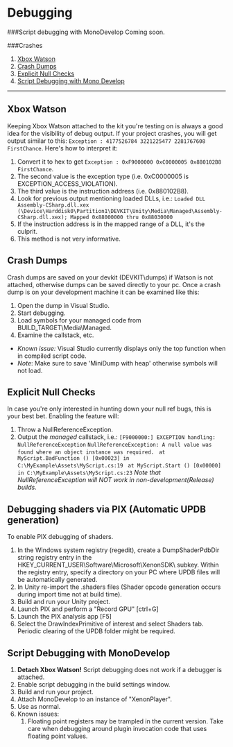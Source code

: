 Debugging
=========


###Script debugging with MonoDevelop
Coming soon.

###Crashes
1. [Xbox Watson](#Watson)
1. [Crash Dumps](#CrashDumps)
1. [Explicit Null Checks](#ExplicitNullChecks)
1. [Script Debugging with Mono Develop](#MonoDevelop)
---- 

<a id="Watson"></a>Xbox Watson
------------------------------

Keeping Xbox Watson attached to the kit you're testing on is always a good idea for the visibility of debug output.
If your project crashes, you will get output similar to this: `Exception : 4177526784 3221225477 2281767608 FirstChance`. Here's how to interpret it:
1. Convert it to hex to get `Exception : 0xF9000000 0xC0000005 0x880102B8 FirstChance`.
1. The second value is the exception type (i.e. 0xC0000005 is EXCEPTION_ACCESS_VIOLATION).
1. The third value is the instruction address (i.e. 0x880102B8).
1. Look for previous output mentioning loaded DLLs, i.e.: `Loaded DLL Assembly-CSharp.dll.xex (\Device\Harddisk0\Partition1\DEVKIT\Unity\Media\Managed\Assembly-CSharp.dll.xex); Mapped 0x88000000 thru 0x88030000`
1. If the instruction address is in the mapped range of a DLL, it's the culprit.
1. This method is not very informative.

<a id="CrashDumps"></a>Crash Dumps
----------------------------------

Crash dumps are saved on your devkit (DEVKIT\dumps) if Watson is not attached, otherwise dumps can be saved directly to your pc. Once a crash dump is on your development machine it can be examined like this:
1. Open the dump in Visual Studio.
1. Start debugging.
1. Load symbols for your managed code from BUILD_TARGET\Media\Managed.
1. Examine the callstack, etc.
* _Known issue:_ Visual Studio currently displays only the top function when in compiled script code.
* _Note_: Make sure to save 'MiniDump with heap' otherwise symbols will not load.

<a id="ExplicitNullChecks"></a>Explicit Null Checks
---------------------------------------------------

In case you're only interested in hunting down your null ref bugs, this is your best bet. Enabling the feature will:
1. Throw a NullReferenceException.
1. Output the _managed_ callstack, i.e.:
`[F9000000:] EXCEPTION handling: NullReferenceException`
`NullReferenceException: A null value was found where an object instance was required.`
`  at MyScript.BadFunction () [0x00023] in C:\MyExample\Assets\MyScript.cs:19 `
`  at MyScript.Start () [0x00000] in C:\MyExample\Assets\MyScript.cs:23 `
_Note that NullReferenceException will NOT work in non-development(Release) builds._

<a id="DebugShadersUPDB"></a>Debugging shaders via PIX (Automatic UPDB generation)
----------------------------------------------------------------------------------

To enable PIX debugging of shaders.
1. In the Windows system registry (regedit), create a DumpShaderPdbDir string registry entry in the HKEY_CURRENT_USER\Software\Microsoft\XenonSDK\ subkey. Within the registry entry, specify a directory on your PC where UPDB files will be automatically generated.
1. In Unity re-import the .shaders files (Shader opcode generation occurs during import time not at build time).
1. Build and run your Unity project.
1. Launch PIX and perform a "Record GPU" [ctrl+G]
1. Launch the PIX analysis app [F5]
1. Select the DrawIndexPrimitive of interest and select Shaders tab.
Periodic clearing of the UPDB folder might be required.

<a id="MonoDevelop"></a>Script Debugging with MonoDevelop
---------------------------------------------------------

1. __Detach Xbox Watson!__ Script debugging does not work if a debugger is attached.
1. Enable script debugging in the build settings window.
1. Build and run your project.
1. Attach MonoDevelop to an instance of "XenonPlayer".
1. Use as normal.
1. Known issues:
    1. Floating point registers may be trampled in the current version. Take care when debugging around plugin invocation code that uses floating point values.

